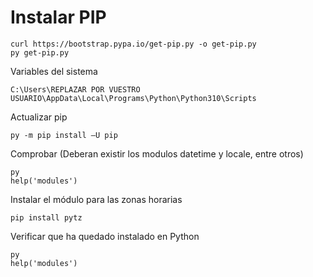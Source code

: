 # Instalar PIP

```
curl https://bootstrap.pypa.io/get-pip.py -o get-pip.py
py get-pip.py
```

Variables del sistema

```
C:\Users\REPLAZAR POR VUESTRO USUARIO\AppData\Local\Programs\Python\Python310\Scripts
```

Actualizar pip

```
py -m pip install –U pip
```

Comprobar (Deberan existir los modulos datetime y locale, entre otros)

```
py
help('modules')
```

Instalar el módulo para las zonas horarias

```
pip install pytz
```

Verificar que ha quedado instalado en Python

```
py
help('modules')
```

